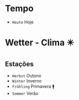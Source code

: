 # Tempo

-   `Heute` Hoje

# Wetter - Clima ✴️

## Estações

-   `Herbst` Outono
-   `Winter` Inverno
-   `Frühling` Primavera 🚹
-   `Sommer` Verão
